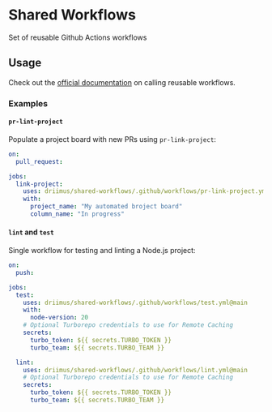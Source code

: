 # Shared Workflows

Set of reusable Github Actions workflows

## Usage

Check out the [official documentation](https://docs.github.com/en/actions/using-workflows/reusing-workflows#calling-a-reusable-workflow) on calling reusable workflows.

### Examples

#### `pr-lint-project`

Populate a project board with new PRs using `pr-link-project`:

```yml
on:
  pull_request:

jobs:
  link-project:
    uses: driimus/shared-workflows/.github/workflows/pr-link-project.yml@main
    with:
      project_name: "My automated broject board"
      column_name: "In progress"
```

#### `lint` and `test`

Single workflow for testing and linting a Node.js project:

```yml
on:
  push:

jobs:
  test:
    uses: driimus/shared-workflows/.github/workflows/test.yml@main
    with:
      node-version: 20
    # Optional Turborepo credentials to use for Remote Caching
    secrets:
      turbo_token: ${{ secrets.TURBO_TOKEN }}
      turbo_team: ${{ secrets.TURBO_TEAM }}

  lint:
    uses: driimus/shared-workflows/.github/workflows/lint.yml@main
    # Optional Turborepo credentials to use for Remote Caching
    secrets:
      turbo_token: ${{ secrets.TURBO_TOKEN }}
      turbo_team: ${{ secrets.TURBO_TEAM }}
```
